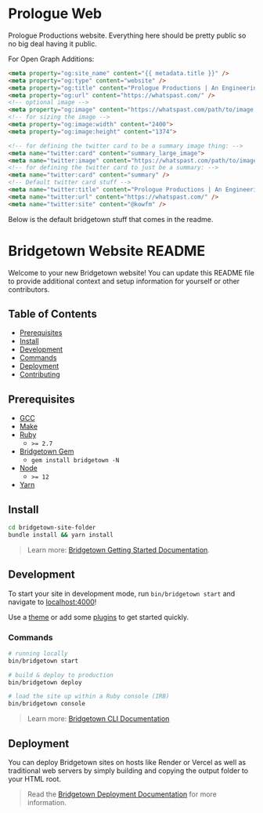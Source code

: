 # Prologue Web

Prologue Productions website. Everything here should be pretty public so no big deal having it public.


For Open Graph Additions:

```html
<meta property="og:site_name" content="{{ metadata.title }}" />
<meta property="og:type" content="website" />
<meta property="og:title" content="Prologue Productions | An Engineering Studio" />
<meta property="og:url" content="https://whatspast.com/" />
<!-- optional image -->
<meta property="og:image" content="https://whatspast.com/path/to/image.png">
<!-- for sizing the image -->
<meta property="og:image:width" content="2400">
<meta property="og:image:height" content="1374">

<!-- for defining the twitter card to be a summary image thing: -->
<meta name="twitter:card" content="summary_large_image">
<meta name="twitter:image" content="https://whatspast.com/path/to/image.png">
<!-- for defining the twitter card to just be a summary: -->
<meta name="twitter:card" content="summary" />
<!-- Default twitter card stuff -->
<meta name="twitter:title" content="Prologue Productions | An Engineering Studio" />
<meta name="twitter:url" content="https://whatspast.com/" />
<meta name="twitter:site" content="@kowfm" />
```



Below is the default bridgetown stuff that comes in the readme.

# Bridgetown Website README

Welcome to your new Bridgetown website! You can update this README file to provide additional context and setup information for yourself or other contributors.

## Table of Contents

- [Prerequisites](#prerequisites)
- [Install](#install)
- [Development](#development)
- [Commands](#commands)
- [Deployment](#deployment)
- [Contributing](#contributing)

## Prerequisites

- [GCC](https://gcc.gnu.org/install/)
- [Make](https://www.gnu.org/software/make/)
- [Ruby](https://www.ruby-lang.org/en/downloads/)
  - `>= 2.7`
- [Bridgetown Gem](https://rubygems.org/gems/bridgetown)
  - `gem install bridgetown -N`
- [Node](https://nodejs.org)
  - `>= 12`
- [Yarn](https://yarnpkg.com)

## Install

```sh
cd bridgetown-site-folder
bundle install && yarn install
```
> Learn more: [Bridgetown Getting Started Documentation](https://www.bridgetownrb.com/docs/).

## Development

To start your site in development mode, run `bin/bridgetown start` and navigate to [localhost:4000](https://localhost:4000/)!

Use a [theme](https://github.com/topics/bridgetown-theme) or add some [plugins](https://www.bridgetownrb.com/plugins/) to get started quickly.

### Commands

```sh
# running locally
bin/bridgetown start

# build & deploy to production
bin/bridgetown deploy

# load the site up within a Ruby console (IRB)
bin/bridgetown console
```

> Learn more: [Bridgetown CLI Documentation](https://www.bridgetownrb.com/docs/command-line-usage)

## Deployment

You can deploy Bridgetown sites on hosts like Render or Vercel as well as traditional web servers by simply building and copying the output folder to your HTML root.

> Read the [Bridgetown Deployment Documentation](https://www.bridgetownrb.com/docs/deployment) for more information.

